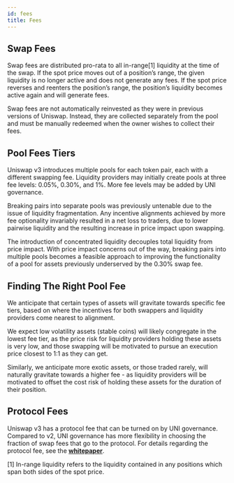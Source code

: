 ```yaml
---
id: fees
title: Fees
---
```


## Swap Fees

Swap fees are distributed pro-rata to all in-range[1] liquidity at the time of the swap. If the spot price moves out of a position’s range, the given liquidity is no longer active and does not generate any fees. If the spot price reverses and reenters the position’s range, the position’s liquidity becomes active again and will generate fees.

Swap fees are not automatically reinvested as they were in previous versions of Uniswap. Instead, they are collected separately from the pool and must be manually redeemed when the owner wishes to collect their fees.

## Pool Fees Tiers

Uniswap v3 introduces multiple pools for each token pair, each with a different swapping fee. Liquidity providers may initially create pools at three fee levels: 0.05%, 0.30%, and 1%. More fee levels may be added by UNI governance.

Breaking pairs into separate pools was previously untenable due to the issue of liquidity fragmentation. Any incentive alignments achieved by more fee optionality invariably resulted in a net loss to traders, due to lower pairwise liquidity and the resulting increase in price impact upon swapping.

The introduction of concentrated liquidity decouples total liquidity from price impact. With price impact concerns out of the way, breaking pairs into multiple pools becomes a feasible approach to improving the functionality of a pool for assets previously underserved by the 0.30% swap fee.

## Finding The Right Pool Fee

We anticipate that certain types of assets will gravitate towards specific fee tiers, based on where the incentives for both swappers and liquidity providers come nearest to alignment.

We expect low volatility assets (stable coins) will likely congregate in the lowest fee tier, as the price risk for liquidity providers holding these assets is very low, and those swapping will be motivated to pursue an execution price closest to 1:1 as they can get.

Similarly, we anticipate more exotic assets, or those traded rarely, will naturally gravitate towards a higher fee - as liquidity providers will be motivated to offset the cost risk of holding these assets for the duration of their position.

## Protocol Fees

Uniswap v3 has a protocol fee that can be turned on by UNI governance. Compared to v2, UNI governance has more flexibility in choosing the fraction of swap fees that go to the protocol. For details regarding the protocol fee, see the [**whitepaper**](https://uniswap.org/whitepaper-v3.pdf).

[1] In-range liquidity refers to the liquidity contained in any positions which span both sides of the spot price.

